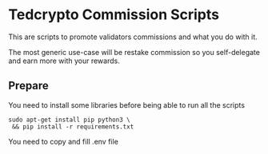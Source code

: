 # Tedcrypto Commission Scripts

This are scripts to promote validators commissions and what you do with it.

The most generic use-case will be restake commission so you self-delegate
and earn more with your rewards.

## Prepare

You need to install some libraries before being able to run all the scripts

```shell
sudo apt-get install pip python3 \
 && pip install -r requirements.txt
```

You need to copy and fill .env file
